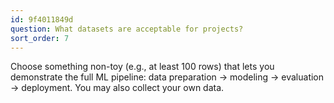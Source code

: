 ```yaml
---
id: 9f4011849d
question: What datasets are acceptable for projects?
sort_order: 7
---
```


Choose something non-toy (e.g., at least 100 rows) that lets you demonstrate the full ML pipeline: data preparation → modeling → evaluation → deployment. You may also collect your own data.